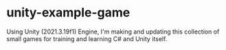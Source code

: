 # unity-example-game

Using Unity (2021.3.19f1) Engine, I'm making and updating this collection of small games for training and learning C# and Unity itself.
